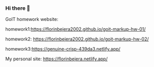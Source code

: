 ### Hi there 👋
GoIT homework website:

homework1:https://florinbejera2002.github.io/goit-markup-hw-01/ 
                      
                      
homework2: https://florinbejera2002.github.io/goit-markup-hw-02/


homework3:https://genuine-crisp-439da3.netlify.app/


My personal site: https://florinbejera.netlify.app/ 


<!--
**FlorinBejera2002/florinbejera2002** is a ✨ _special_ ✨ repository because its `README.md` (this file) appears on your GitHub profile.

Here are some ideas to get you started:

- 🔭 I’m currently working on ...
- 🌱 I’m currently learning ...
- 👯 I’m looking to collaborate on ...
- 🤔 I’m looking for help with ...
- 💬 Ask me about ...
- 📫 How to reach me: ...
- 😄 Pronouns: ...
- ⚡ Fun fact: ...
-->
